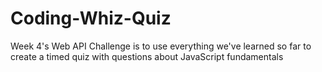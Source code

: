 # Coding-Whiz-Quiz
Week 4's Web API Challenge is to use everything we've learned so far to create a timed quiz with questions about JavaScript fundamentals
